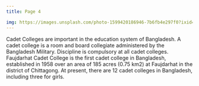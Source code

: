 ```yaml
---
title: Page 4

img: https://images.unsplash.com/photo-1599420186946-7b6fb4e297f0?ixid=MnwxMjA3fDF8MHxwaG90by1wYWdlfHx8fGVufDB8fHx8&ixlib=rb-1.2.1&auto=format&fit=crop&w=634&q=80
---
```



Cadet Colleges are important in the education system of Bangladesh. A cadet college is a room and board collegiate administered by the Bangladesh Military. Discipline is compulsory at all cadet colleges. Faujdarhat Cadet College is the first cadet college in Bangladesh, established in 1958 over an area of 185 acres (0.75 km2) at Faujdarhat in the district of Chittagong. At present, there are 12 cadet colleges in Bangladesh, including three for girls.